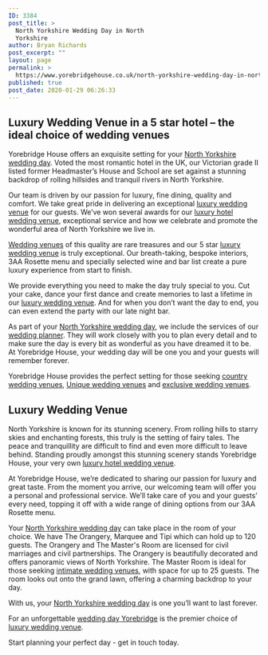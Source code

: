 ```yaml
---
ID: 3384
post_title: >
  North Yorkshire Wedding Day in North
  Yorkshire
author: Bryan Richards
post_excerpt: ""
layout: page
permalink: >
  https://www.yorebridgehouse.co.uk/north-yorkshire-wedding-day-in-north-yorkshire/
published: true
post_date: 2020-01-29 06:26:33
---
```

<h2 class="section-title sub-title">Luxury Wedding Venue in a 5 star hotel – the ideal choice of wedding venues</h2>
<p>Yorebridge House offers an exquisite setting for your <a href="/#ptdi">North Yorkshire wedding day</a>. Voted the most romantic hotel in the UK, our Victorian grade II listed former Headmaster’s House and School are set against a stunning backdrop of rolling hillsides and tranquil rivers in North Yorkshire.</p>

<p>Our team is driven by our passion for luxury, fine dining, quality and comfort. We take great pride in delivering an exceptional <a href="/#sll">luxury wedding venue</a> for our guests. We’ve won several awards for our <a href="/#wtinc">luxury hotel wedding venue</a>, exceptional service and how we celebrate and promote the wonderful area of North Yorkshire we live in.</p>

<p><a href="/#ww">Wedding venues</a> of this quality are rare treasures and our 5 star <a href="/#sll">luxury wedding venue</a> is truly exceptional. Our breath-taking, bespoke interiors, 3AA Rosette menu and specially selected wine and bar list create a pure luxury experience from start to finish.</p>

<p>We provide everything you need to make the day truly special to you. Cut your cake, dance your first dance and create memories to last a lifetime in our <a href="/#sll">luxury wedding venue</a>. And for when you don’t want the day to end, you can even extend the party with our late night bar.</p>

<p>As part of your <a href="/#ptdi">North Yorkshire wedding day</a>, we include the services of our <a href="/#wtinc">wedding planner</a>. They will work closely with you to plan every detail and to make sure the day is every bit as wonderful as you have dreamed it to be. At Yorebridge House, your wedding day will be one you and your guests will remember forever.</p>

<p>Yorebridge House provides the perfect setting for those seeking <a href="/#flw">country wedding venues</a>, <a href="/#ptdi">Unique wedding venues</a> and <a href="/#wtinc">exclusive wedding venues</a>.</p>

<h2 class="section-title sub-title">Luxury Wedding Venue</h2>

<p>North Yorkshire is known for its stunning scenery. From rolling hills to starry skies and enchanting forests, this truly is the setting of fairy tales. The peace and tranquillity are difficult to find and even more difficult to leave behind. Standing proudly amongst this stunning scenery stands Yorebridge House, your very own <a href="/#wtinc">luxury hotel wedding venue</a>.</p>

<p>At Yorebridge House, we’re dedicated to sharing our passion for luxury and great taste. From the moment you arrive, our welcoming team will offer you a personal and professional service. We’ll take care of you and your guests’ every need, topping it off with a wide range of dining options from our 3AA Rosette menu.</p>

<p>Your <a href="/#ptdi">North Yorkshire wedding day</a> can take place in the room of your choice. We have The Orangery, Marquee and Tipi which can hold up to 120 guests. The Orangery and The Master's Room are licensed for civil marriages and civil partnerships. The Orangery is beautifully decorated and offers panoramic views of North Yorkshire. The Master Room is ideal for those seeking <a href="/#yc">intimate wedding venues</a>, with space for up to 25 guests. The room looks out onto the grand lawn, offering a charming backdrop to your day.</p>

<p>With us, your <a href="/#ptdi">North Yorkshire wedding day</a> is one you’ll want to last forever.</p>

<p>For an unforgettable <a href="/#flw">wedding day Yorebridge</a> is the premier choice of <a href="/#sll">luxury wedding venue</a>.</p>

<p>Start planning your perfect day - get in touch today.</p>